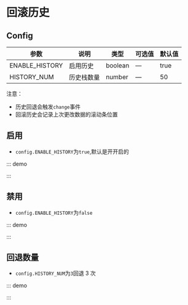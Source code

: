 # 回滚历史

## Config

| 参数           | 说明       | 类型    | 可选值 | 默认值 |
| -------------- | ---------- | ------- | ------ | ------ |
| ENABLE_HISTORY | 启用历史   | boolean | —      | true   |
| HISTORY_NUM    | 历史栈数量 | number  | —      | 50     |

注意：

-   历史回退会触发`change`事件
-   回滚历史会记录上次更改数据的滚动条位置

## 启用

-   `config.ENABLE_HISTORY`为`true`,默认是开开启的

::: demo

<d-iframe src="/history/enable.html" style="min-height:220px"></d-iframe>
:::

## 禁用

-   `config.ENABLE_HISTORY`为`false`

::: demo

<d-iframe src="/history/disabled.html" style="min-height:220px"></d-iframe>
:::

## 回退数量

-   `config.HISTORY_NUM`为`3`回退 3 次

::: demo

<d-iframe src="/history/num.html" style="min-height:220px"></d-iframe>
:::
